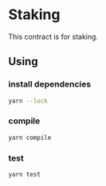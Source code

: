 # Staking

This contract is for staking.

## Using

### install dependencies

```bash
yarn --lock
```

### compile

```bash
yarn compile
```

### test

```bash
yarn test
```
